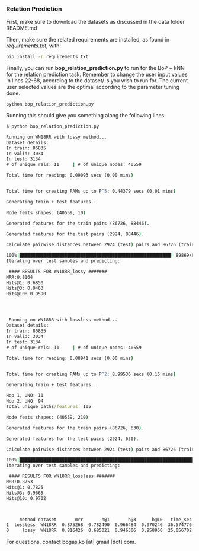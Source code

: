 ### Relation Prediction 

First, make sure to download the datasets as discussed in the data folder README.md

Then, make sure the related requirements are installed, as found in *requirements.txt*, with:

```cmd
pip install -r requirements.txt
```

Finally, you can run **bop_relation_prediction.py** to run for the BoP + kNN for the relation prediction task. 
Remember to change the user input values in lines 22-68, according to the dataset/-s you wish to run for.
The current user selected values are the optimal according to the parameter tuning done.

```cmd
python bop_relation_prediction.py
```

Running this should give you something along the following lines:

```cmd
$ python bop_relation_prediction.py

Running on WN18RR with lossy method...
Dataset details:
In train: 86835
In valid: 3034
In test: 3134
# of unique rels: 11     | # of unique nodes: 40559

Total time for reading: 0.09093 secs (0.00 mins)


Total time for creating PAMs up to P^5: 0.44379 secs (0.01 mins)

Generating train + test features..

Node feats shapes: (40559, 10)

Generated features for the train pairs (86726, 88446).

Generated features for the test pairs (2924, 88446).

Calculate pairwise distances between 2924 (test) pairs and 86726 (train) pairs.

100%|█████████████████████████████████████████████████████████| 89869/89869 [00:00<00:00, 278973.14it/s]
Iterating over test samples and predicting:

 #### RESULTS FOR WN18RR_lossy #######
MRR:0.8164
Hits@1: 0.6850
Hits@3: 0.9463
Hits@10: 0.9590




 Running on WN18RR with lossless method...
Dataset details:
In train: 86835
In valid: 3034
In test: 3134
# of unique rels: 11     | # of unique nodes: 40559

Total time for reading: 0.08941 secs (0.00 mins)


Total time for creating PAMs up to P^2: 8.99536 secs (0.15 mins)

Generating train + test features..

Hop 1, UNQ: 11
Hop 2, UNQ: 94
Total unique paths/features: 105

Node feats shapes: (40559, 210)

Generated features for the train pairs (86726, 630).

Generated features for the test pairs (2924, 630).

Calculate pairwise distances between 2924 (test) pairs and 86726 (train) pairs.

100%|████████████████████████████████████████████████████████████████████| 89869/89869 [00:00<00:00, 211811.66it/s]
Iterating over test samples and predicting:

 #### RESULTS FOR WN18RR_lossless #######
MRR:0.8753
Hits@1: 0.7825
Hits@3: 0.9665
Hits@10: 0.9702



     method dataset       mrr       h@1       h@3      h@10   time_sec
1  lossless  WN18RR  0.875268  0.782490  0.966484  0.970246  36.574776
0     lossy  WN18RR  0.816426  0.685021  0.946306  0.958960  25.056702
```

For questions, contact bogas.ko [at] gmail [dot] com.
